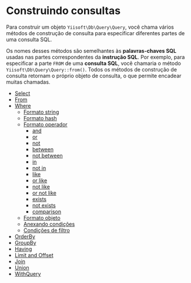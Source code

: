 # Construindo consultas

Para construir um objeto `Yiisoft\Db\Query\Query`, você chama vários métodos de construção de consulta para especificar diferentes partes
de uma consulta SQL.

Os nomes desses métodos são semelhantes às **palavras-chaves SQL** usadas nas partes correspondentes da **instrução SQL**.
Por exemplo, para especificar a parte `FROM` de uma **consulta SQL**, você chamaria o método `Yiisoft\Db\Query\Query::from()`.
Todos os métodos de construção de consulta retornam o próprio objeto de consulta, o que permite encadear muitas chamadas.

- [Select](/docs/guide/pt-BR/query/select.md)
- [From](/docs/guide/pt-BR/query/from.md)
- [Where](/docs/guide/pt-BR/query/where.md)
  - [Formato string](/docs/guide/pt-BR/query/where.md#formato-string)
  - [Formato hash](/docs/guide/pt-BR/query/where.md#formato-hash)
  - [Formato operador](/docs/guide/pt-BR/query/where.md#formato-operador)
    - [and](/docs/guide/pt-BR/query/where.md#and)
    - [or](/docs/guide/pt-BR/query/where.md#or)
    - [not](/docs/guide/pt-BR/query/where.md#not)
    - [between](/docs/guide/pt-BR/query/where.md#between)
    - [not between](/docs/guide/pt-BR/query/where.md#not-between)
    - [in](/docs/guide/pt-BR/query/where.md#in)
    - [not in](/docs/guide/pt-BR/query/where.md#not-in)
    - [like](/docs/guide/pt-BR/query/where.md#like)
    - [or like](/docs/guide/pt-BR/query/where.md#or-like)
    - [not like](/docs/guide/pt-BR/query/where.md#not-like)
    - [or not like](/docs/guide/pt-BR/query/where.md#or-not-like)
    - [exists](/docs/guide/pt-BR/query/where.md#exists)
    - [not exists](/docs/guide/pt-BR/query/where.md#not-exists)
    - [comparison](/docs/guide/pt-BR/query/where.md#comparison)
  - [Formato objeto](/docs/guide/pt-BR/query/where.md#formato-objeto)
  - [Anexando condições](/docs/guide/pt-BR/query/where.md#anexando-condições)
  - [Condições de filtro](/docs/guide/pt-BR/query/where.md#condições-de-filtro)
- [OrderBy](/docs/guide/pt-BR/query/order-by.md)
- [GroupBy](/docs/guide/pt-BR/query/group-by.md)
- [Having](/docs/guide/pt-BR/query/having.md)
- [Limit and Offset](/docs/guide/pt-BR/query/limit-and-offset.md)
- [Join](/docs/guide/pt-BR/query/join.md)
- [Union](/docs/guide/pt-BR/query/union.md)
- [WithQuery](/docs/guide/pt-BR/query/with-query.md)
